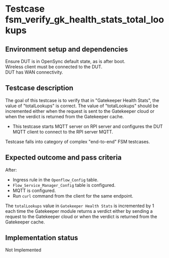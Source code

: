 # Testcase fsm_verify_gk_health_stats_total_lookups

## Environment setup and dependencies

Ensure DUT is in OpenSync default state, as is after boot.\
Wireless client must be connected to the DUT.\
DUT has WAN connectivity.

## Testcase description

The goal of this testcase is to verify that in "Gatekeeper Health Stats", the
value of "totalLookups" is correct. The value of "totalLookups" should be
incremented either when the request is sent to the Gatekeeper cloud or when the
verdict is returned from the Gatekeeper cache.

- This testcase starts MQTT server on RPI server and configures the DUT MQTT
client to connect to the RPI server MQTT.

Testcase falls into category of complex "end-to-end" FSM testcases.

## Expected outcome and pass criteria

After:

- Ingress rule in the `Openflow_Config` table.
- `Flow_Service_Manager_Config` table is configured.
- MQTT is configured.
- Run `curl` command from the client for the same endpoint.

The `totalLookups` value in `Gatekeeper Health Stats` is incremented by 1 each
time the Gatekeeper module returns a verdict either by sending a request to the
Gatekeeper cloud or when the verdict is returned from the Gatekeeper cache.

## Implementation status

Not Implemented
